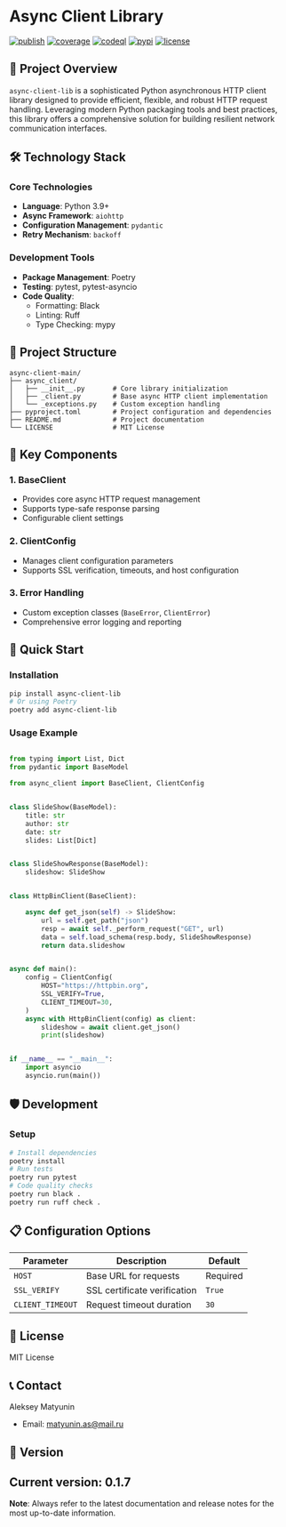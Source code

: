 # Async Client Library

[![publish](https://github.com/mas-aleksey/async-client/workflows/Build/badge.svg)](https://github.com/mas-aleksey/async-client/actions?query=workflow%3A%22build%22)
[![coverage](https://coveralls.io/repos/mas-aleksey/async-client/badge.svg)](https://coveralls.io/r/mas-aleksey/async-client?branch=python-3)
[![codeql](https://github.com/mas-aleksey/async-client/workflows/CodeQL/badge.svg)](https://github.com/mas-aleksey/async-client/actions/workflows/codeql-analysis.yml)
[![pypi](https://img.shields.io/pypi/v/async-client-lib.svg)](https://pypi.python.org/pypi/async-client-lib)
[![license](https://img.shields.io/github/license/mas-aleksey/async-client)](https://github.com/mas-aleksey/async-client/blob/main/LICENSE)

## 🚀 Project Overview
`async-client-lib` is a sophisticated Python asynchronous HTTP client library designed to provide efficient, flexible, and robust HTTP request handling. Leveraging modern Python packaging tools and best practices, this library offers a comprehensive solution for building resilient network communication interfaces.
## 🛠 Technology Stack
### Core Technologies
- **Language**: Python 3.9+
- **Async Framework**: `aiohttp`
- **Configuration Management**: `pydantic`
- **Retry Mechanism**: `backoff`
### Development Tools
- **Package Management**: Poetry
- **Testing**: pytest, pytest-asyncio
- **Code Quality**: 
  - Formatting: Black
  - Linting: Ruff
  - Type Checking: mypy
## 📂 Project Structure
```
async-client-main/
├── async_client/
│   ├── __init__.py       # Core library initialization
│   ├── _client.py        # Base async HTTP client implementation
│   └── _exceptions.py    # Custom exception handling
├── pyproject.toml        # Project configuration and dependencies
├── README.md             # Project documentation
└── LICENSE               # MIT License
```
## 🔧 Key Components
### 1. BaseClient
- Provides core async HTTP request management
- Supports type-safe response parsing
- Configurable client settings
### 2. ClientConfig
- Manages client configuration parameters
- Supports SSL verification, timeouts, and host configuration
### 3. Error Handling
- Custom exception classes (`BaseError`, `ClientError`)
- Comprehensive error logging and reporting
## 🚀 Quick Start
### Installation
```bash
pip install async-client-lib
# Or using Poetry
poetry add async-client-lib
```
### Usage Example
```python

from typing import List, Dict
from pydantic import BaseModel

from async_client import BaseClient, ClientConfig


class SlideShow(BaseModel):
    title: str
    author: str
    date: str
    slides: List[Dict]


class SlideShowResponse(BaseModel):
    slideshow: SlideShow


class HttpBinClient(BaseClient):

    async def get_json(self) -> SlideShow:
        url = self.get_path("json")
        resp = await self._perform_request("GET", url)
        data = self.load_schema(resp.body, SlideShowResponse)
        return data.slideshow


async def main():
    config = ClientConfig(
        HOST="https://httpbin.org",
        SSL_VERIFY=True,
        CLIENT_TIMEOUT=30,
    )
    async with HttpBinClient(config) as client:
        slideshow = await client.get_json()
        print(slideshow)


if __name__ == "__main__":
    import asyncio
    asyncio.run(main())

```
## 🛡 Development
### Setup
```bash
# Install dependencies
poetry install
# Run tests
poetry run pytest
# Code quality checks
poetry run black .
poetry run ruff check .
```
## 📋 Configuration Options
| Parameter      | Description                     | Default   |
|---------------|--------------------------------|-----------|
| `HOST`        | Base URL for requests          | Required  |
| `SSL_VERIFY`  | SSL certificate verification   | `True`    |
| `CLIENT_TIMEOUT` | Request timeout duration     | `30`      |
## 📄 License
MIT License
## 📞 Contact
Aleksey Matyunin
- Email: matyunin.as@mail.ru
## 🔖 Version
Current version: 0.1.7
---
**Note**: Always refer to the latest documentation and release notes for the most up-to-date information.